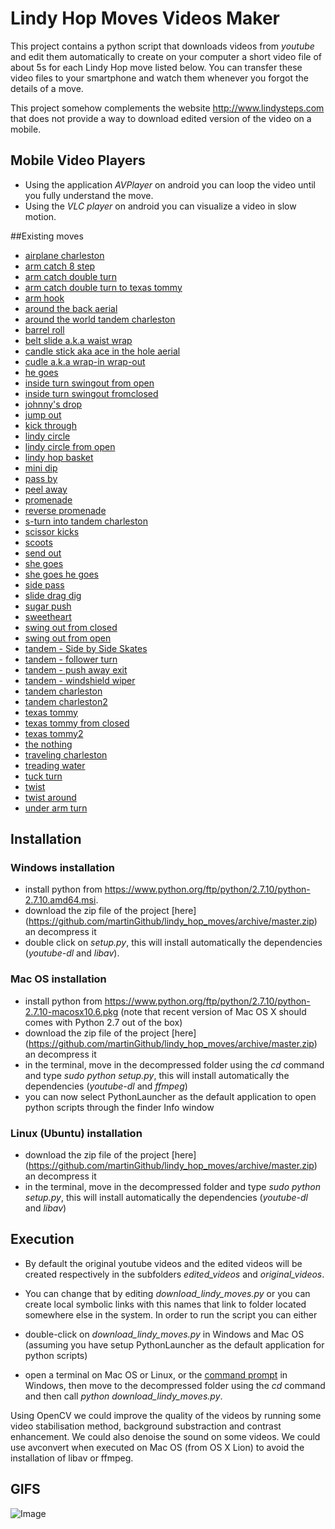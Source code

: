 # Lindy Hop Moves Videos Maker
This project contains a python script that downloads videos from *youtube* and edit them automatically to create on your computer a short video file of about 5s for each Lindy Hop move listed below. You can transfer these video files to your smartphone and watch them whenever you forgot the details of a move.

This project somehow complements the website http://www.lindysteps.com that does not provide a way to download edited version of the video on a mobile.

## Mobile Video Players 

* Using the application *AVPlayer* on android you can loop the video until you fully understand the move.
* Using the *VLC player* on android you can visualize a video in slow motion.

##Existing moves

* [airplane charleston ](https://www.yourepeat.com/watch/?v=-eQaOZXJdkA&start_at=19&end_at=30)
* [arm catch 8 step](https://www.yourepeat.com/watch/?v=HYcuxW5_ilg&start_at=25&end_at=31)
* [arm catch double turn](https://www.yourepeat.com/watch/?v=HYcuxW5_ilg&start_at=32&end_at=38)
* [arm catch double turn to texas tommy ](https://www.yourepeat.com/watch/?v=HYcuxW5_ilg&start_at=63&end_at=72)
* [arm hook](https://www.yourepeat.com/watch/?v=JwkFqwdFbNI&start_at=8&end_at=14)
* [around the back aerial](https://www.yourepeat.com/watch/?v=h9s05OCKfFs&start_at=1&end_at=6)
* [around the world tandem charleston](https://www.yourepeat.com/watch/?v=anNXA6YZ3Ug&start_at=77&end_at=83)
* [barrel roll](https://www.yourepeat.com/watch/?v=mLkkUDXE65Y&start_at=21&end_at=26)
* [belt slide a.k.a waist wrap](https://www.yourepeat.com/watch/?v=USXmK5QXwCc&start_at=56&end_at=60)
* [candle stick aka ace in the hole aerial](https://www.yourepeat.com/watch/?v=n0Me9s2qPEU&start_at=131&end_at=138)
* [cudle a.k.a wrap-in wrap-out](https://www.yourepeat.com/watch/?v=USXmK5QXwCc&start_at=139&end_at=146)
* [he goes](https://www.yourepeat.com/watch/?v=CF0KIsQR6A4&start_at=99&end_at=104)
* [inside turn swingout from open](https://www.yourepeat.com/watch/?v=9XkYi-s5YWw&start_at=101&end_at=107)
* [inside turn swingout fromclosed](https://www.yourepeat.com/watch/?v=TlUwWjbyeN0&start_at=29&end_at=33)
* [johnny's drop](https://www.yourepeat.com/watch/?v=QRb9mO9DTY0&start_at=26&end_at=30)
* [jump out](https://www.yourepeat.com/watch/?v=mLkkUDXE65Y&start_at=113&end_at=120)
* [kick through](https://www.yourepeat.com/watch/?v=dPjS6QVqltk&start_at=107&end_at=120)
* [lindy circle](https://www.yourepeat.com/watch/?v=CF0KIsQR6A4&start_at=145&end_at=150)
* [lindy circle from open](https://www.yourepeat.com/watch/?v=pnWF9Lb7QaU&start_at=87&end_at=94)
* [lindy hop basket](https://www.yourepeat.com/watch/?v=yR-H2MKsOTM&start_at=148&end_at=156)
* [mini dip](https://www.yourepeat.com/watch/?v=WWBWpZQ8ixs&start_at=152&end_at=159)
* [pass by](https://www.yourepeat.com/watch/?v=YIiYOJWo87o&start_at=7&end_at=14)
* [peel away](https://www.yourepeat.com/watch/?v=XsV7uIbozNA&start_at=74&end_at=79)
* [promenade](https://www.yourepeat.com/watch/?v=CF0KIsQR6A4&start_at=109&end_at=114)
* [reverse promenade](https://www.yourepeat.com/watch/?v=CF0KIsQR6A4&start_at=116&end_at=121)
* [s-turn into tandem charleston](https://www.yourepeat.com/watch/?v=5MEfGPNf3nE&start_at=33&end_at=43)
* [scissor kicks](https://www.yourepeat.com/watch/?v=Hk3ICwPsgbU&start_at=48&end_at=54)
* [scoots](https://www.yourepeat.com/watch/?v=HYcuxW5_ilg&start_at=31&end_at=41)
* [send out](https://www.yourepeat.com/watch/?v=EHubFEiS4tk&start_at=305&end_at=310)
* [she goes](https://www.yourepeat.com/watch/?v=rbxqTcKj2U8&start_at=21&end_at=27)
* [she goes he goes](https://www.yourepeat.com/watch/?v=91FZSR9wQKk&start_at=55&end_at=61)
* [side pass](https://www.yourepeat.com/watch/?v=bv_Xsyy3uAY&start_at=58&end_at=64)
* [slide drag dig](https://www.yourepeat.com/watch/?v=mLkkUDXE65Y&start_at=140&end_at=146)
* [sugar push](https://www.yourepeat.com/watch/?v=KJGrzuTPj2o&start_at=92&end_at=97)
* [sweetheart](https://www.yourepeat.com/watch/?v=cjQIwvnfI3Q&start_at=141&end_at=149)
* [swing out from closed](https://www.yourepeat.com/watch/?v=YSnlHV_GCA0&start_at=60&end_at=64)
* [swing out from open](https://www.yourepeat.com/watch/?v=YSnlHV_GCA0&start_at=67&end_at=71)
* [tandem - Side by Side Skates](https://www.yourepeat.com/watch/?v=gnfTt8eqHgQ&start_at=34&end_at=47)
* [tandem - follower turn](https://www.yourepeat.com/watch/?v=jU0NWSu2x0o&start_at=49&end_at=57)
* [tandem - push away exit](https://www.yourepeat.com/watch/?v=jU0NWSu2x0o&start_at=59&end_at=67)
* [tandem - windshield wiper](https://www.yourepeat.com/watch/?v=jU0NWSu2x0o&start_at=35&end_at=46)
* [tandem charleston](https://www.yourepeat.com/watch/?v=hlkp-XMeQOM&start_at=65&end_at=82)
* [tandem charleston2](https://www.yourepeat.com/watch/?v=jU0NWSu2x0o&start_at=28&end_at=37)
* [texas tommy](https://www.yourepeat.com/watch/?v=YSnlHV_GCA0&start_at=84&end_at=89)
* [texas tommy from closed](https://www.yourepeat.com/watch/?v=GzyQldsVDb0&start_at=15&end_at=21)
* [texas tommy2](https://www.yourepeat.com/watch/?v=U9PJO-Keu-M&start_at=64&end_at=71)
* [the nothing](https://www.yourepeat.com/watch/?v=rfUdoXikhMc&start_at=17&end_at=21)
* [traveling charleston](https://www.yourepeat.com/watch/?v=aoMux5a-32c&start_at=21&end_at=34)
* [treading water](https://www.yourepeat.com/watch/?v=rbxqTcKj2U8&start_at=33&end_at=39)
* [tuck turn](https://www.yourepeat.com/watch/?v=uDARWpHsF-Y&start_at=150&end_at=154)
* [twist](https://www.yourepeat.com/watch/?v=ZHdXSX0pbp4&start_at=21&end_at=29)
* [twist around](https://www.yourepeat.com/watch/?v=Dt4DYHQ-yYE&start_at=51&end_at=60)
* [under arm turn](https://www.yourepeat.com/watch/?v=uDARWpHsF-Y&start_at=117&end_at=121)

## Installation

### Windows installation

* install python from https://www.python.org/ftp/python/2.7.10/python-2.7.10.amd64.msi.
* download the zip file of the project [here] (https://github.com/martinGithub/lindy_hop_moves/archive/master.zip) an decompress it 
* double click on *setup.py*, this will install automatically the dependencies (*youtube-dl* and *libav*). 

### Mac OS installation

* install python from https://www.python.org/ftp/python/2.7.10/python-2.7.10-macosx10.6.pkg (note that recent version of Mac OS X should comes with Python 2.7 out of the box)
* download the zip file of the project [here] (https://github.com/martinGithub/lindy_hop_moves/archive/master.zip) an decompress it 
* in the terminal, move in the decompressed folder using the *cd* command and type *sudo python setup.py*, this will install automatically the dependencies (*youtube-dl* and *ffmpeg*)
* you can now select PythonLauncher as the default application to open python scripts  through the finder Info window

### Linux (Ubuntu) installation 

* download the zip file of the project [here] (https://github.com/martinGithub/lindy_hop_moves/archive/master.zip) an decompress it 
* in the terminal, move in the decompressed folder and type *sudo python setup.py*, this will install automatically the dependencies (*youtube-dl* and *libav*)

## Execution

* By default the original youtube videos and the edited videos will be created respectively in the subfolders *edited_videos* and *original_videos*.
* You can change that by editing *download_lindy_moves.py* or you can create local symbolic links with this names that link to folder located somewhere else in the system.
In order to run the script you can either 
*  double-click on *download_lindy_moves.py* in Windows and Mac OS (assuming you have setup PythonLauncher as the default application for python scripts) 

* open a terminal on Mac OS or Linux, or the [command prompt](http://www.7tutorials.com/7-ways-launch-command-prompt-windows-7-windows) in Windows, then move to the decompressed folder using the *cd* command and then call *python download_lindy_moves.py*. 

Using OpenCV we could improve the quality of the videos by running some video stabilisation method, background substraction and contrast enhancement.
We could also denoise the sound on some videos.
We could use avconvert when executed on Mac OS (from OS X Lion) to avoid the installation of libav or ffmpeg.

## GIFS


![Image](http://cdn.yourepeat.com/media/gif/002/499/901/1c9742f5c51469acb193029dcdf6e58e.gif?raw=true)













